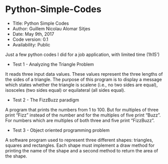 # Python-Simple-Codes

*    Title: Python Simple Codes          
*    Author: Guillem Nicolau Alomar Sitjes      
*    Date: May 9th, 2017                     
*    Code version: 0.1                         
*    Availability: Public

Just a few python codes I did for a job application, with limited time (1h15')

* Test 1 - Analyzing the Triangle Problem

It reads three input data values. These values represent the three lengths of the sides of a triangle.
The purpose of this program is to display a message which states whether the triangle is
scalene (i.e., no two sides are equal), isosceles (two sides equal) or equilateral (all sides equal).

* Test 2 - The FizzBuzz paradigm

A program that prints the numbers from 1 to 100. But for multiples of three print “Fizz” instead of the number and for the multiples of five print “Buzz”. For numbers which are multiples of both three and five print “FizzBuzz”.

* Test 3 - Object oriented programming problem

A software program used to represent three different shapes: triangles, squares and rectangles. Each shape must implement a draw method for printing the name of the shape and a second method to return the area of the shape.
